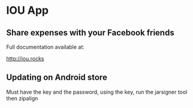 # IOU App

## Share expenses with your Facebook friends

Full documentation available at:

http://iou.rocks

## Updating on Android store

Must have the key and the password, using the key, run the jarsigner tool then
zipalign
